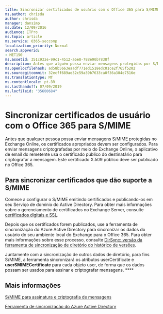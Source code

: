 ```yaml
---
title: Sincronizar certificados de usuário com o Office 365 para S/MIME
ms.author: chrisda
author: chrisda
manager: dansimp
ms.date: 12/09/2016
audience: ITPro
ms.topic: article
ms.service: O365-seccomp
localization_priority: Normal
search.appverid:
- MET150
ms.assetid: 351c932e-99c1-4512-a6e8-788e90b7838f
description: Antes que alguém possa enviar mensagens protegidas por S/MIME, os certificados adequados deverão ser configurados. Para enviar mensagens criptografadas por meio do Exchange Online, o programa de email do destinatário usa o certificado público do destinatário para criptografar a mensagem. Este certificado X.509 público deve ser publicado no Office 365.
ms.openlocfilehash: ad58b5663eaadf771ed1518edc01ce2f765f5202
ms.sourcegitcommit: 32ecff689ae32c59a39b7633ca0f36a304e7516e
ms.translationtype: MT
ms.contentlocale: pt-BR
ms.lasthandoff: 07/09/2019
ms.locfileid: "35600684"
---
```

# <a name="sync-user-certificates-to-office-365-for-smime"></a>Sincronizar certificados de usuário com o Office 365 para S/MIME

Antes que qualquer pessoa possa enviar mensagens S/MIME protegidas no Exchange Online, os certificados apropriados devem ser configurados. Para enviar mensagens criptografadas por meio do Exchange Online, o aplicativo de email do remetente usa o certificado público do destinatário para criptografar a mensagem. Este certificado X.509 público deve ser publicado no Office 365.

## <a name="to-sync-certificates-that-support-smime"></a>Para sincronizar certificados que dão suporte a S/MIME

Comece a configurar o S/MIME emitindo certificados e publicando-os em seu Serviço de domínio do Active Directory. Para obter mais informações sobre o gerenciamento de certificados no Exchange Server, consulte [certificados digitais e SSL](http://technet.microsoft.com/library/a9e2e08c-d46a-4135-a387-eb653212b676.aspx).

Depois que os certificados forem publicados, use a ferramenta de sincronização do Azure Active Directory para sincronizar os dados do usuário do seu ambiente local do Exchange para o Office 365. Para obter mais informações sobre esse processo, consulte [DirSync: versão da ferramenta de sincronização de diretório do histórico de versões](https://go.microsoft.com/fwlink/p/?LinkId=392587).

Juntamente com a sincronização de outros dados de diretório, para fins S/MIME, a ferramenta sincronizará os atributos userCertificate e **userSMIMECertificate** para cada objeto user, de forma que os dados possam ser usados para assinar e criptografar mensagens. ****

## <a name="more-information"></a>Mais informações

[S/MIME para assinatura e criptografia de mensagens](s-mime-for-message-signing-and-encryption.md)

[Ferramenta de sincronização do Azure Active Directory](https://go.microsoft.com/fwlink/p/?LinkId=392587)
